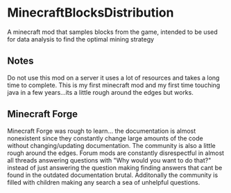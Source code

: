 # MinecraftBlocksDistribution
A minecraft mod that samples blocks from the game, intended to be used for data analysis to find the optimal mining strategy


## Notes
Do not use this mod on a server it uses a lot of resources and takes a long time to complete.
This is my first minecraft mod and my first time touching java in a few years...its a little rough around the edges but works. 

## Minecraft Forge
Minecraft Forge was rough to learn... the documentation is almost nonexistent since they constantly change large amounts of the code without changing/updating documentation. The community is also a little rough around the edges. Forum mods are constantly disrespectful in almost all threads answering questions with "Why would you want to do that?" instead of just answering the question making finding answers that cant be found in the outdated documentation brutal. Additonally the community is filled with children making any search a sea of unhelpful questions.
